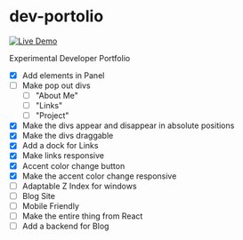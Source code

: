 # dev-portolio

[![Live Demo](https://img.shields.io/badge/Live-Demo-black?style=for-the-badge&logo=github)](https://hellopiyushlab.github.io/dev-portolio/)

Experimental Developer Portfolio

- [x] Add elements in Panel
- [ ] Make pop out divs
    - [ ] "About Me"
    - [ ] "Links"
    - [ ] "Project"
- [x] Make the divs appear and disappear in absolute positions
- [x] Make the divs draggable
- [x] Add a dock for Links
- [x] Make links responsive
- [x] Accent color change button
- [x] Make the accent color change responsive
- [ ] Adaptable Z Index for windows
- [ ] Blog Site
- [ ] Mobile Friendly
- [ ] Make the entire thing from React
- [ ] Add a backend for Blog